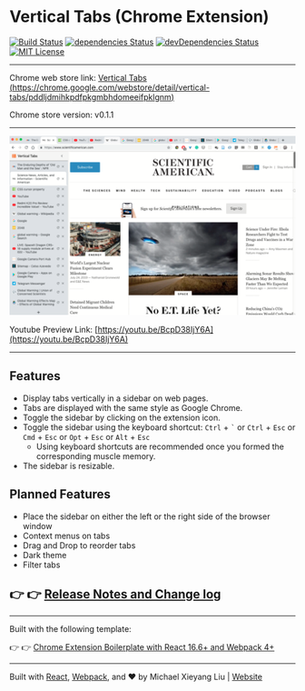 # Vertical Tabs (Chrome Extension)

[![Build Status](https://travis-ci.org/lxieyang/vertical-tabs-chrome-extension.svg?branch=master)](https://travis-ci.org/lxieyang/vertical-tabs-chrome-extension)
[![dependencies Status](https://david-dm.org/lxieyang/vertical-tabs-chrome-extension/status.svg)](https://david-dm.org/lxieyang/vertical-tabs-chrome-extension)
[![devDependencies Status](https://david-dm.org/lxieyang/vertical-tabs-chrome-extension/dev-status.svg)](https://david-dm.org/lxieyang/vertical-tabs-chrome-extension?type=dev)
[![MIT License][mit-license-image]][mit-license-url]

[mit-license-url]: LICENSE
[mit-license-image]: https://camo.githubusercontent.com/d59450139b6d354f15a2252a47b457bb2cc43828/68747470733a2f2f696d672e736869656c64732e696f2f6e706d2f6c2f7365727665726c6573732e737667

---

Chrome web store link: [Vertical Tabs](https://chrome.google.com/webstore/detail/vertical-tabs/pddljdmihkpdfpkgmbhdomeeifpklgnm) [(https://chrome.google.com/webstore/detail/vertical-tabs/pddljdmihkpdfpkgmbhdomeeifpklgnm)](https://chrome.google.com/webstore/detail/vertical-tabs/pddljdmihkpdfpkgmbhdomeeifpklgnm)

Chrome store version: v0.1.1

---

![preview](/preview/chrome-store/preview-1.png)

Youtube Preview Link: [https://youtu.be/BcpD38IjY6A](https://youtu.be/BcpD38IjY6A)


---

## Features

- Display tabs vertically in a sidebar on web pages.
- Tabs are displayed with the same style as Google Chrome.
- Toggle the sidebar by clicking on the extension icon.
- Toggle the sidebar using the keyboard shortcut: `Ctrl` + `` ` `` or `Ctrl` + `Esc` or `Cmd` + `Esc` or `Opt` + `Esc` or `Alt` + `Esc`
  - Using keyboard shortcuts are recommended once you formed the corresponding muscle memory.
- The sidebar is resizable.

## Planned Features

- Place the sidebar on either the left or the right side of the browser window
- Context menus on tabs
- Drag and Drop to reorder tabs
- Dark theme
- Filter tabs

## 👉 👉 [Release Notes and Change log](/CHANGELOG.md)

---

Built with the following template:

👉 👉 [Chrome Extension Boilerplate with React 16.6+ and Webpack 4+](https://github.com/lxieyang/chrome-extension-boilerplate-react)

---

Built with [React](https://reactjs.org/), [Webpack](https://webpack.js.org/), and ❤ by Michael Xieyang Liu | [Website](https://lxieyang.github.io)
